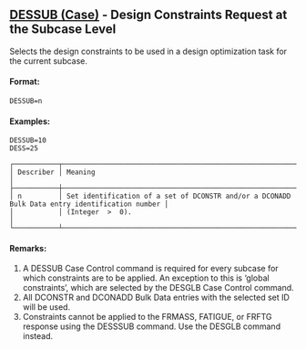 ## [DESSUB (Case)](https://help.hexagonmi.com/bundle/MSC_Nastran_2022.4/page/Nastran_Combined_Book/qrg/casecontrol4a/TOC.DESSUB.Case.xhtml) - Design Constraints Request at the Subcase Level

Selects the design constraints to be used in a design optimization task for the current subcase.

#### Format:

```nastran
DESSUB=n
```

#### Examples:

```nastran
DESSUB=10
DESS=25
```

```text
┌───────────┬───────────────────────────────────────────────────────────────────────────────────────────────┐
│ Describer │ Meaning                                                                                       │
├───────────┼───────────────────────────────────────────────────────────────────────────────────────────────┤
│ n         │ Set identification of a set of DCONSTR and/or a DCONADD Bulk Data entry identification number │
│           │ (Integer  >  0).                                                                              │
└───────────┴───────────────────────────────────────────────────────────────────────────────────────────────┘
```

#### Remarks:

1. A DESSUB Case Control command is required for every subcase for which constraints are to be applied. An exception to this is ‘global constraints’, which are selected by the DESGLB Case Control command.
2. All DCONSTR and DCONADD Bulk Data entries with the selected set ID will be used.
3. Constraints cannot be applied to the FRMASS, FATIGUE, or FRFTG response using the DESSSUB command. Use the DESGLB command instead.
